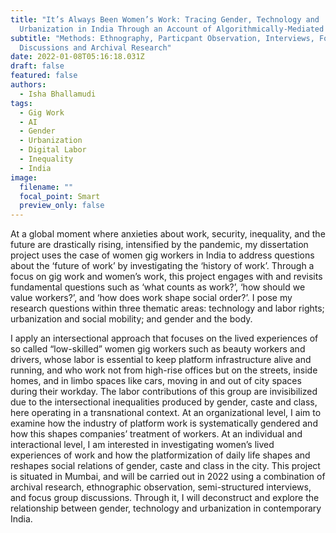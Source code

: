 ```yaml
---
title: "It’s Always Been Women’s Work: Tracing Gender, Technology and
  Urbanization in India Through an Account of Algorithmically-Mediated Work"
subtitle: "Methods: Ethnography, Particpant Observation, Interviews, Focus Group
  Discussions and Archival Research"
date: 2022-01-08T05:16:18.031Z
draft: false
featured: false
authors:
  - Isha Bhallamudi
tags:
  - Gig Work
  - AI
  - Gender
  - Urbanization
  - Digital Labor
  - Inequality
  - India
image:
  filename: ""
  focal_point: Smart
  preview_only: false
---
```

<!--StartFragment-->

At a global moment where anxieties about work, security, inequality, and the future are drastically rising, intensified by the pandemic, my dissertation project uses the case of women gig workers in India to address questions about the ‘future of work’ by investigating the ‘history of work’. Through a focus on gig work and women’s work, this project engages with and revisits fundamental questions such as ‘what counts as work?’, ‘how should we value workers?’, and ‘how does work shape social order?’. I pose my research questions within three thematic areas: technology and labor rights; urbanization and social mobility; and gender and the body. 

I apply an intersectional approach that focuses on the lived experiences of so called “low-skilled” women gig workers such as beauty workers and drivers, whose labor is essential to keep platform infrastructure alive and running, and who work not from high-rise offices but on the streets, inside homes, and in limbo spaces like cars, moving in and out of city spaces during their workday. The labor contributions of this group are invisibilized due to the intersectional inequalities produced by gender, caste and class, here operating in a transnational context. At an organizational level, I aim to examine how the industry of platform work is systematically gendered and how this shapes companies’ treatment of workers. At an individual and interactional level, I am interested in investigating women’s lived experiences of work and how the platformization of daily life shapes and reshapes social relations of gender, caste and class in the city. This project is situated in Mumbai, and will be carried out in 2022 using a combination of archival research, ethnographic observation, semi-structured interviews, and focus group discussions. Through it, I will deconstruct and explore the relationship between gender, technology and urbanization in contemporary India. 



<!--EndFragment-->